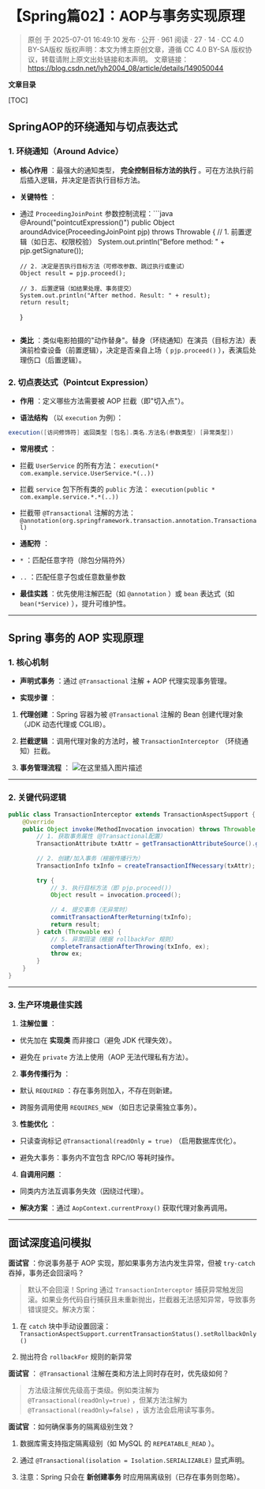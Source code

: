 # 【Spring篇02】：AOP与事务实现原理

> 原创 于 2025-07-01 16:49:10 发布 · 公开 · 961 阅读 · 27 · 14 · CC 4.0 BY-SA版权 版权声明：本文为博主原创文章，遵循 CC 4.0 BY-SA 版权协议，转载请附上原文出处链接和本声明。
> 文章链接：https://blog.csdn.net/lyh2004_08/article/details/149050044

**文章目录**

[TOC]



## SpringAOP的环绕通知与切点表达式

### 1. 环绕通知（Around Advice）

-  **核心作用** ：最强大的通知类型， **完全控制目标方法的执行** 。可在方法执行前后插入逻辑，并决定是否执行目标方法。

-  **关键特性** ：

  - 通过 `ProceedingJoinPoint` 参数控制流程：```java
    @Around("pointcutExpression()")
    public Object aroundAdvice(ProceedingJoinPoint pjp) throws Throwable {
        // 1. 前置逻辑（如日志、权限校验）
        System.out.println("Before method: " + pjp.getSignature());
  
        // 2. 决定是否执行目标方法（可修改参数、跳过执行或重试）
        Object result = pjp.proceed(); 
  
        // 3. 后置逻辑（如结果处理、事务提交）
        System.out.println("After method. Result: " + result);
        return result;
    }
    ```

  -  **类比** ：类似电影拍摄的"动作替身"。替身（环绕通知）在演员（目标方法）表演前检查设备（前置逻辑），决定是否亲自上场（ `pjp.proceed()` ），表演后处理伤口（后置逻辑）。

### 2. 切点表达式（Pointcut Expression）

-  **作用** ：定义哪些方法需要被 AOP 拦截（即"切入点"）。

-  **语法结构** （以 `execution` 为例）：

  ```java
  execution([访问修饰符] 返回类型 [包名].类名.方法名(参数类型) [异常类型])
  ```

-  **常用模式** ：

  - 拦截 `UserService` 的所有方法：
     `execution(* com.example.service.UserService.*(..))` 

  - 拦截 `service` 包下所有类的 `public` 方法：
     `execution(public * com.example.service.*.*(..))` 

  - 拦截带 `@Transactional` 注解的方法：
     `@annotation(org.springframework.transaction.annotation.Transactional)` 

-  **通配符** ：

  -  `*` ：匹配任意字符（除包分隔符外）

  -  `..` ：匹配任意子包或任意数量参数

-  **最佳实践** ：优先使用注解匹配（如 `@annotation` ）或 `bean` 表达式（如 `bean(*Service)` ），提升可维护性。

---

## Spring 事务的 AOP 实现原理

### 1. 核心机制

-  **声明式事务** ：通过 `@Transactional` 注解 + AOP 代理实现事务管理。

-  **实现步骤** ：

  1.  **代理创建** ：Spring 容器为被 `@Transactional` 注解的 Bean 创建代理对象（JDK 动态代理或 CGLIB）。

  2.  **拦截逻辑** ：调用代理对象的方法时，被 `TransactionInterceptor` （环绕通知）拦截。

  3.  **事务管理流程** ：
      ![在这里插入图片描述](./assets/030_1.png)

---

### 2. 关键代码逻辑

```java
public class TransactionInterceptor extends TransactionAspectSupport {
    @Override
    public Object invoke(MethodInvocation invocation) throws Throwable {
        // 1. 获取事务属性（@Transactional配置）
        TransactionAttribute txAttr = getTransactionAttributeSource().getTransactionAttribute(...);
      
        // 2. 创建/加入事务（根据传播行为）
        TransactionInfo txInfo = createTransactionIfNecessary(txAttr);
      
        try {
            // 3. 执行目标方法（即 pjp.proceed()）
            Object result = invocation.proceed();
          
            // 4. 提交事务（无异常时）
            commitTransactionAfterReturning(txInfo);
            return result;
        } catch (Throwable ex) {
            // 5. 异常回滚（根据 rollbackFor 规则）
            completeTransactionAfterThrowing(txInfo, ex);
            throw ex;
        }
    }
}
```

---

### 3. 生产环境最佳实践

1.  **注解位置** ：

   - 优先加在 **实现类** 而非接口（避免 JDK 代理失效）。

   - 避免在 `private` 方法上使用（AOP 无法代理私有方法）。

2.  **事务传播行为** ：

   - 默认 `REQUIRED` ：存在事务则加入，不存在则新建。

   - 跨服务调用使用 `REQUIRES_NEW` （如日志记录需独立事务）。

3.  **性能优化** ：

   - 只读查询标记 `@Transactional(readOnly = true)` （启用数据库优化）。

   - 避免大事务：事务内不宜包含 RPC/IO 等耗时操作。

4.  **自调用问题** ：

   - 同类内方法互调事务失效（因绕过代理）。

   -  **解决方案** ：通过 `AopContext.currentProxy()` 获取代理对象再调用。

---

## 面试深度追问模拟

**面试官** ：你说事务基于 AOP 实现，那如果事务方法内发生异常，但被 `try-catch` 吞掉，事务还会回滚吗？

> 默认不会回滚！Spring 通过 `TransactionInterceptor` 捕获异常触发回滚。如果业务代码自行捕获且未重新抛出，拦截器无法感知异常，导致事务错误提交。解决方案：
> 
> 

1. 在 `catch` 块中手动设置回滚： `TransactionAspectSupport.currentTransactionStatus().setRollbackOnly()` 

2. 抛出符合 `rollbackFor` 规则的新异常

**面试官** ： `@Transactional` 注解在类和方法上同时存在时，优先级如何？

> 方法级注解优先级高于类级。例如类注解为 `@Transactional(readOnly=true)` ，但某方法注解为 `@Transactional(readOnly=false)` ，该方法会启用读写事务。

**面试官** ：如何确保事务的隔离级别生效？

> 

1. 数据库需支持指定隔离级别（如 MySQL 的 `REPEATABLE_READ` ）。

2. 通过 `@Transactional(isolation = Isolation.SERIALIZABLE)` 显式声明。

3. 注意：Spring 只会在 **新创建事务** 时应用隔离级别（已存在事务则忽略）。

